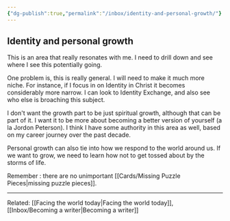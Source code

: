 ```yaml
---
{"dg-publish":true,"permalink":"/inbox/identity-and-personal-growth/"}
---
```


## Identity and personal growth

This is an area that really resonates with me. I need to drill down and see where I see this potentially going.

One problem is, this is really general. I will need to make it much more niche. For instance, if I focus in on Identity in Christ it becomes considerably more narrow. I can look to Identity Exchange, and also see who else is broaching this subject.

I don't want the growth part to be just spiritual growth, although that can be part of it. I want it to be more about becoming a better version of yourself (a la Jordon Peterson). I think I have some authority in this area as well, based on my career journey over the past decade.

Personal growth can also tie into how we respond to the world around us. If we want to grow, we need to learn how not to get tossed about by the storms of life.

Remember : there are no unimportant [[Cards/Missing Puzzle Pieces\|missing puzzle pieces]].

---
Related:  [[Facing the world today\|Facing the world today]], [[Inbox/Becoming a writer\|Becoming a writer]]
